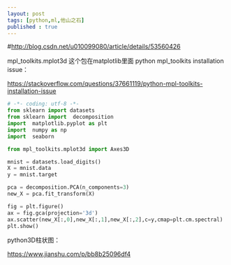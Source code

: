 ```yaml
---
layout: post
tags: [python,ml,他山之石]
published : true
---
```


#http://blog.csdn.net/u010099080/article/details/53560426

mpl_toolkits.mplot3d 这个包在matplotlib里面
python mpl_toolkits installation issue：

https://stackoverflow.com/questions/37661119/python-mpl-toolkits-installation-issue

```python
# -*- coding: utf-8 -*-
from sklearn import datasets
from sklearn import  decomposition
import  matplotlib.pyplot as plt
import  numpy as np
import  seaborn

from mpl_toolkits.mplot3d import Axes3D

mnist = datasets.load_digits()
X = mnist.data
y = mnist.target

pca = decomposition.PCA(n_components=3)
new_X = pca.fit_transform(X)

fig = plt.figure()
ax = fig.gca(projection='3d')
ax.scatter(new_X[:,0],new_X[:,1],new_X[:,2],c=y,cmap=plt.cm.spectral)
plt.show()
```

python3D柱状图：

https://www.jianshu.com/p/bb8b25096df4
